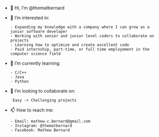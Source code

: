 - 👋 Hi, I’m @thematbernard
- 👀 I’m interested in:

      - Expanding my knowledge with a company where I can grow as a junior software developer  
      - Working with senior and junior level coders to collaborate on projects 
      - Learning how to optimize and create excellent code
      - Paid internship, part-time, or full time employement in the computer science field 
- 🌱 I’m currently learning:

      - C/C++ 
      - Java
      - Python
- 💞️ I’m looking to collaborate on:

       Easy -> Challenging projects
- 📫 How to reach me:

      - Email: mathew.c.bernard@gmail.com
      - Instagram: @thematbernard
      - Facebook: Mathew Bernard

<!---
thematbernard/thematbernard is a ✨ special ✨ repository because its `README.md` (this file) appears on your GitHub profile.
You can click the Preview link to take a look at your changes.
--->
